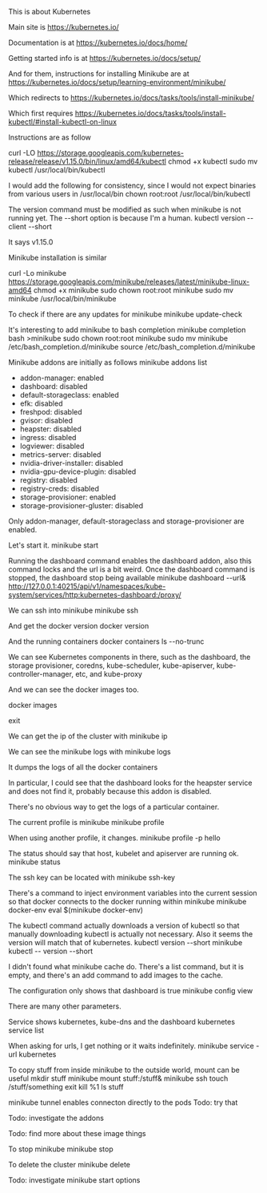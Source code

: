 This is about Kubernetes

Main site is https://kubernetes.io/

Documentation is at https://kubernetes.io/docs/home/

Getting started info is at https://kubernetes.io/docs/setup/

And for them, instructions for installing Minikube are at https://kubernetes.io/docs/setup/learning-environment/minikube/ 

Which redirects to https://kubernetes.io/docs/tasks/tools/install-minikube/ 

Which first requires https://kubernetes.io/docs/tasks/tools/install-kubectl/#install-kubectl-on-linux

Instructions are as follow

curl -LO https://storage.googleapis.com/kubernetes-release/release/v1.15.0/bin/linux/amd64/kubectl
chmod +x kubectl
sudo mv kubectl /usr/local/bin/kubectl

I would add the following for consistency, since I would not expect binaries from various users in /usr/local/bin
chown root:root /usr/local/bin/kubectl

The version command must be modified as such when minikube is not running yet. The --short option is because I'm a human.
kubectl version --client --short

It says v1.15.0

Minikube installation is similar

curl -Lo minikube https://storage.googleapis.com/minikube/releases/latest/minikube-linux-amd64 
chmod +x minikube
sudo chown root:root minikube
sudo mv minikube /usr/local/bin/minikube

To check if there are any updates for minikube
minikube update-check

It's interesting to add minikube to bash completion
minikube completion bash >minikube
sudo chown root:root minikube
sudo mv minikube /etc/bash_completion.d/minikube
source /etc/bash_completion.d/minikube

Minikube addons are initially as follows
minikube addons list

- addon-manager: enabled
- dashboard: disabled
- default-storageclass: enabled
- efk: disabled
- freshpod: disabled
- gvisor: disabled
- heapster: disabled
- ingress: disabled
- logviewer: disabled
- metrics-server: disabled
- nvidia-driver-installer: disabled
- nvidia-gpu-device-plugin: disabled
- registry: disabled
- registry-creds: disabled
- storage-provisioner: enabled
- storage-provisioner-gluster: disabled

Only addon-manager, default-storageclass and storage-provisioner are enabled.

Let's start it.
minikube start

Running the dashboard command enables the dashboard addon, also this command locks and the url is a bit weird.
Once the dashboard command is stopped, the dashboard stop being available
minikube dashboard --url&
http://127.0.0.1:40215/api/v1/namespaces/kube-system/services/http:kubernetes-dashboard:/proxy/

We can ssh into minikube
minikube ssh

And get the docker version
docker version

And the running containers
docker containers ls --no-trunc

We can see Kubernetes components in there, such as the dashboard, the storage provisioner, coredns, kube-scheduler, kube-apiserver, kube-controller-manager, etc, and kube-proxy

And we can see the docker images too.

docker images

exit

We can get the ip of the cluster with 
minikube ip

We can see the minikube logs with
minikube logs

It dumps the logs of all the docker containers

In particular, I could see that the dashboard looks for the heapster service and does not find it, probably because this addon is disabled.

There's no obvious way to get the logs of a particular container.

The current profile is minikube
minikube profile

When using another profile, it changes.
minikube profile -p hello

The status should say that host, kubelet and apiserver are running ok.
minikube status

The ssh key can be located with
minikube ssh-key

There's a command to inject environment variables into the current session so that docker connects to the docker running within minikube
minikube docker-env
eval $(minikube docker-env)

The kubectl command actually downloads a version of kubectl so that manually downloading kubectl is actually not necessary.
Also it seems the version will match that of kubernetes.
kubectl version --short
minikube kubectl -- version --short

I didn't found what minikube cache do. There's a list command, but it is empty, and there's an add command to add images to the cache.

The configuration only shows that dashboard is true
minikube config view

There are many other parameters.

Service shows kubernetes, kube-dns and the dashboard
kubernetes service list

When asking for urls, I get nothing or it waits indefinitely.
minikube service -url kubernetes

To copy stuff from inside minikube to the outside world, mount can be useful
mkdir stuff
minikube mount stuff:/stuff&
minikube ssh
touch /stuff/something
exit
kill %1
ls stuff

minikube tunnel enables connecton directly to the pods
Todo: try that

Todo: investigate the addons

Todo: find more about these image things

To stop minikube
minikube stop

To delete the cluster
minikube delete

Todo: investigate minikube start options
